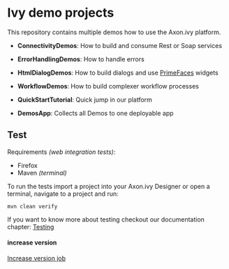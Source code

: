 # Ivy demo projects

This repository contains multiple demos how to use the Axon.ivy platform.

- **ConnectivityDemos**: How to build and consume Rest or Soap services
- **ErrorHandlingDemos**: How to handle errors 
- **HtmlDialogDemos**: How to build dialogs and use [PrimeFaces](https://www.primefaces.org) widgets
- **WorkflowDemos**: How to build complexer workflow processes

- **QuickStartTutorial**: Quick jump in our platform
- **DemosApp**: Collects all Demos to one deployable app

## Test

Requirements *(web integration tests)*:

- Firefox
- Maven *(terminal)*

To run the tests import a project into your Axon.ivy Designer or open a terminal, 
navigate to a project and run:

```console
mvn clean verify
```

If you want to know more about testing checkout our documentation chapter: [Testing](https://developer.axonivy.com/doc/dev/concepts/testing.html)


#### increase version
[Increase version job](build.maven/job/update-version/README.md)
